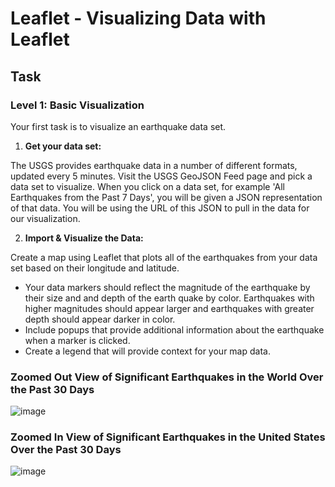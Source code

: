 # Leaflet  - Visualizing Data with Leaflet

## Task

### Level 1: Basic Visualization
Your first task is to visualize an earthquake data set.
1. **Get your data set:** 

The USGS provides earthquake data in a number of different formats, updated every 5 minutes. Visit the USGS GeoJSON Feed page and pick a data set to visualize. When you click on a data set, for example 'All Earthquakes from the Past 7 Days', you will be given a JSON representation of that data. You will be using the URL of this JSON to pull in the data for our visualization.

2. **Import & Visualize the Data:**

Create a map using Leaflet that plots all of the earthquakes from your data set based on their longitude and latitude.
  - Your data markers should reflect the magnitude of the earthquake by their size and and depth of the earth quake by color. Earthquakes with higher magnitudes should appear larger and earthquakes with greater depth should appear darker in color.
  - Include popups that provide additional information about the earthquake when a marker is clicked.
  - Create a legend that will provide context for your map data.

### Zoomed Out View of Significant Earthquakes in the World Over the Past 30 Days
![image](https://user-images.githubusercontent.com/69765842/105659895-d44fbc00-5e97-11eb-9af1-b67b899b42d5.png)

### Zoomed In View of Significant Earthquakes in the United States Over the Past 30 Days
![image](https://user-images.githubusercontent.com/69765842/105659961-f8130200-5e97-11eb-9ef7-833c371c4948.png)



